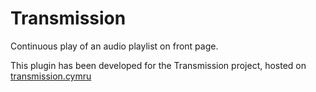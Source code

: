 # Transmission

Continuous play of an audio playlist on front page.

This plugin has been developed for the Transmission project, hosted on [transmission.cymru](http://transmission.cymru/)
